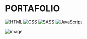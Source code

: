 # PORTAFOLIO

[![HTML](https://img.shields.io/badge/HTML-FB6D04?style=for-the-badge&labelColor=101010)]()
[![CSS](https://img.shields.io/badge/CSS-0453FB?style=for-the-badge&labelColor=101010)]()
[![SASS](https://img.shields.io/badge/SASS-ed9de8?style=for-the-badge&labelColor=101010)]()
[![JavaScript](https://img.shields.io/badge/JAVASCRIPT-yellow?style=for-the-badge&labelColor=101010)]()

![image](https://github.com/Company-Codermex/Portafolio/assets/143505447/c1cdd572-e2c6-4916-91f1-01941db116c0)

